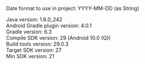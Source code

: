 Date format to use in project: YYYY-MM-DD (as String)
  
Java version: 1.8.0_242  
Android Gradle plugin version: 4.0.1  
Gradle version: 6.3  
Compile SDK version: 29 (Android 10.0 (Q))  
Build tools version: 29.0.3  
Target SDK version: 27  
Min SDK version: 21  